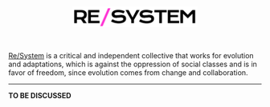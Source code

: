 <p align="center">
  <img src="https://github.com/resystem/.github/blob/master/assets/brand/full-logo.png" width="250" alt="Re/System">
</p>

<br>

[Re/System](https://resytem.org) is a critical and independent collective that works for evolution and adaptations, which is against the oppression of social classes and is in favor of freedom, since evolution comes from change and collaboration.

---

**TO BE DISCUSSED**

